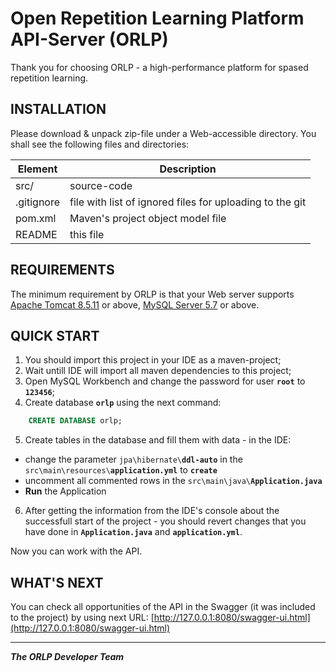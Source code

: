 Open Repetition Learning Platform API-Server (ORLP)
==================================================


Thank you for choosing ORLP - a high-performance platform for spased repetition learning.


INSTALLATION
------------

Please download & unpack zip-file under a Web-accessible directory. You shall see the following files and directories:

| Element |Description |
| ------ | ------ |
| src/ |source-code|
|.gitignore|file with list of ignored files for uploading to the git|
|pom.xml|Maven's project object model file|
|README|this file|


REQUIREMENTS
------------

The minimum requirement by ORLP is that your Web server supports [Apache Tomcat 8.5.11](https://tomcat.apache.org/download-80.cgi) or above, 
[MySQL Server 5.7](https://dev.mysql.com/downloads/mysql/) or above. 


QUICK START
-----------

1. You should import this project in your IDE as a maven-project;
2. Wait untill IDE will import all maven dependencies to this project;
3. Open MySQL Workbench and change the password for user **`root`** to **`123456`**;
4. Create database **`orlp`** using the next command:

```sql
    CREATE DATABASE orlp;
```
5. Create tables in the database and fill them with data - in the IDE:
-  change the parameter `jpa\hibernate\`**`ddl-auto`** in the `src\main\resources\`**`application.yml`** to **`create`**
-  uncomment all commented rows in the `src\main\java\`**`Application.java`**
-  **Run** the Application
6. After getting the information from the IDE's console about the successfull start of the project - you should revert changes that you have done in **`Application.java`** and **`application.yml`**.

Now you can work with the API.


WHAT'S NEXT
-----------

You can check all opportunities of the API in the Swagger (it was included to the project) by using next URL:
[http://127.0.0.1:8080/swagger-ui.html](http://127.0.0.1:8080/swagger-ui.html)

-----------

***The ORLP Developer Team***
